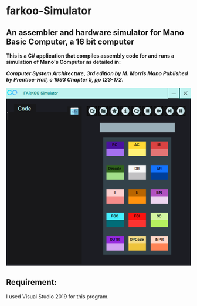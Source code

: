# farkoo-Simulator

## An assembler and hardware simulator for Mano Basic Computer, a 16 bit computer

**This is a C# application that compiles assembly code for and runs a simulation of Mano's Computer as detailed in:**

***Computer System Architecture, 3rd edition by M. Morris Mano Published by Prentice-Hall, c 1993 Chapter 5, pp 123-172.***

<img src="https://github.com/fark00/farkoo-Simulator/blob/master/simulator.png">

## Requirement:
I used Visual Studio 2019 for this program.
